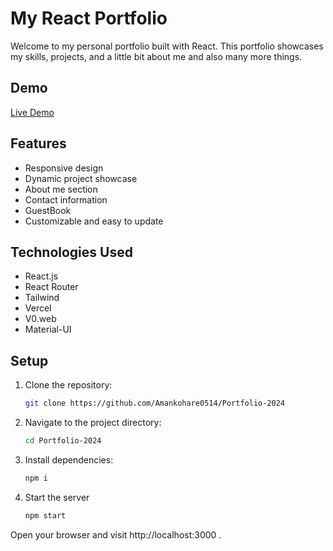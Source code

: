 # My React Portfolio

Welcome to my personal portfolio built with React. This portfolio showcases my skills, projects, and a little bit about me and also many more things.


## Demo

[Live Demo](https://your-portfolio-demo-link.com)

## Features

- Responsive design
- Dynamic project showcase
- About me section
- Contact information
- GuestBook 
- Customizable and easy to update

## Technologies Used

- React.js
- React Router 
- Tailwind
- Vercel
- V0.web
- Material-UI

## Setup

1. Clone the repository:

   ```bash
   git clone https://github.com/Amankohare0514/Portfolio-2024

2. Navigate to the project directory:

   ```bash
   cd Portfolio-2024

3. Install dependencies:

   ```bash
   npm i

4. Start the server

   ```bash
   npm start

Open your browser and visit http://localhost:3000 .


